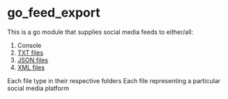 # go_feed_export

This is a go module that supplies social media feeds to either/all:
1. Console
2. [TXT files](./files_txt/data.md)
3. [JSON files](./files_json/data.md)
4. [XML files](./files_xml/data.md)

Each file type in their respective folders
Each file representing a particular social media platform